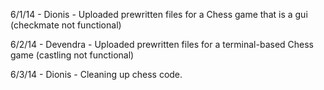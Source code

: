 6/1/14 - Dionis - Uploaded prewritten files for a Chess game that is a gui (checkmate not functional)

6/2/14 - Devendra - Uploaded prewritten files for a terminal-based Chess game (castling not functional)

6/3/14 - Dionis - Cleaning up chess code.